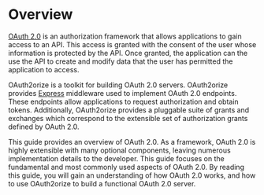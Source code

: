 # Overview

[OAuth 2.0](https://datatracker.ietf.org/doc/html/rfc6749) is an authorization
framework that allows applications to gain access to an API.  This access is
granted with the consent of the user whose information is protected by the API.
Once granted, the application can the use the API to create and modify data that
the user has permitted the application to access.

OAuth2orize is a toolkit for building OAuth 2.0 servers.  OAuth2orize provides
[Express](https://expressjs.com/) middleware used to implement OAuth 2.0
endpoints.  These endpoints allow applications to request authorization and
obtain tokens.  Additionally, OAuth2orize provides a pluggable suite of grants
and exchanges which correspond to the extensible set of authorization grants
defined by OAuth 2.0.

This guide provides an overview of OAuth 2.0.  As a framework, OAuth 2.0 is
highly extensible with many optional components, leaving numerous implementation
details to the developer.   This guide focuses on the fundamental and most
commonly used aspects of OAuth 2.0.  By reading this guide, you will gain an
understanding of how OAuth 2.0 works, and how to use OAuth2orize to build a
functional OAuth 2.0 server.
